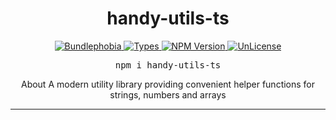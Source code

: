 <div align = "center">
   <h1 align = "center">
    handy-utils-ts
  </h1>
</div>

<p align="center">
  <a href="https://bundlephobia.com/package/handy-utils-ts">
    <img alt="Bundlephobia" src="https://img.shields.io/bundlephobia/minzip/handy-utils-ts?style=for-the-badge&labelColor=24292e">
  </a>
  <a aria-label="Types" href="https://www.npmjs.com/package/handy-utils-ts">
    <img alt="Types" src="https://img.shields.io/npm/types/handy-utils-ts?style=for-the-badge&labelColor=24292e">
  </a>
  <a aria-label="NPM version" href="https://www.npmjs.com/package/handy-utils-ts">
    <img alt="NPM Version" src="https://img.shields.io/npm/v/handy-utils-ts?style=for-the-badge&labelColor=24292e">
  </a>
  <a aria-label="License" href="https://jaredlunde.mit-license.org/">
    <img alt="UnLicense" src="https://img.shields.io/npm/l/handy-utils-ts?style=for-the-badge&labelColor=24292e">
  </a>
</p>

<pre align="center">npm i handy-utils-ts</pre>

<p align="center">
About
A modern utility library providing convenient helper functions for strings, numbers and arrays
</p>

<hr>
